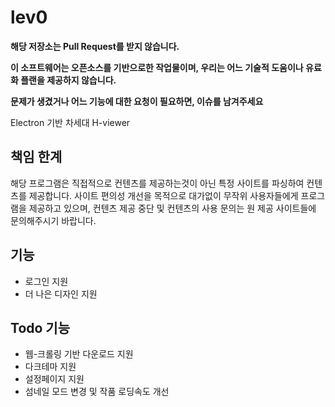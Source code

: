 # lev0
**해당 저장소는 Pull Request를 받지 않습니다.**

**이 소프트웨어는 오픈소스를 기반으로한 작업물이며, 우리는 어느 기술적 도움이나 유료화 플랜을 제공하지 않습니다.**

**문제가 생겼거나 어느 기능에 대한 요청이 필요하면, 이슈를 남겨주세요**

Electron 기반 차세대 H-viewer

## 책임 한계
해당 프로그램은 직접적으로 컨텐츠를 제공하는것이 아닌 특정 사이트를 파싱하여 컨텐츠를 제공합니다.
사이트 편의성 개선을 목적으로 대가없이 무작위 사용자들에게 프로그램을 제공하고 있으며, 컨텐츠 제공 중단 및 컨텐츠의 사용 문의는 원 제공 사이트들에 문의해주시기 바랍니다.

## 기능
- 로그인 지원
- 더 나은 디자인 지원

## Todo 기능
- 웹-크롤링 기반 다운로드 지원
- 다크테마 지원
- 설정페이지 지원
- 섬네일 모드 변경 및 작품 로딩속도 개선
